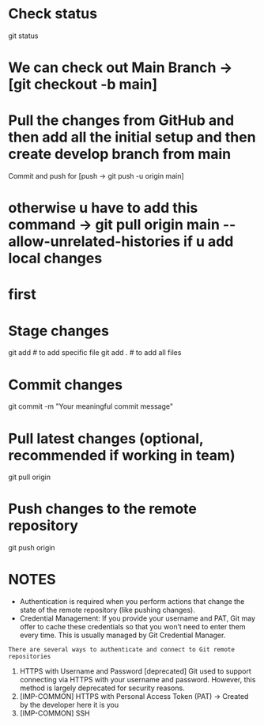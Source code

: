 # Check status
git status

# We can check out Main Branch  -> [git checkout -b main]
# Pull the changes from GitHub and then add all the initial setup and then create develop branch from main
  Commit and push for [push -> git push -u origin main]
 
# otherwise u have to add this command -> git pull origin main --allow-unrelated-histories if u add local changes 
# first

# Stage changes
git add <file-name>    # to add specific file
git add .              # to add all files

# Commit changes
git commit -m "Your meaningful commit message"

# Pull latest changes (optional, recommended if working in team)
git pull origin <branch name>

# Push changes to the remote repository
git push origin <branch name>

# NOTES
- Authentication is required when you perform actions that change the state of the
  remote repository (like pushing changes).
- Credential Management: If you provide your username and PAT, Git may offer to cache these credentials so that
  you won’t need to enter them every time. This is usually managed by Git Credential Manager.

`There are several ways to authenticate and connect to Git remote repositories`
1. HTTPS with Username and Password [deprecated]
   Git used to support connecting via HTTPS with your username and password. However,
   this method is largely deprecated for security reasons.
2. [IMP-COMMON] HTTPS with Personal Access Token (PAT) -> Created by the developer here it is you
3. [IMP-COMMON] SSH